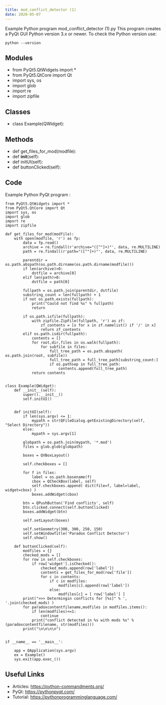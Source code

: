 ```yaml
---
title: mod_conflict_detector (1)
date: 2020-05-07
---
```

Example Python program mod_conflict_detector (1).py
This program creates a PyQt GUI
Python version 3.x or newer.
To check the Python version use:

    python --version

## Modules

* from PyQt5.QtWidgets import *
* from PyQt5.QtCore import Qt
* import sys, os
* import glob
* import re
* import zipfile

## Classes

* class Example(QWidget):

## Methods

* def get_files_for_mod(modfile):
* 	def __init__(self):
* 	def initUI(self):
* 	def buttonClicked(self):

## Code

Example Python PyQt program :

    from PyQt5.QtWidgets import *
    from PyQt5.QtCore import Qt
    import sys, os
    import glob
    import re
    import zipfile
    
    def get_files_for_mod(modfile):
    	with open(modfile, 'r') as fp:
    		data = fp.read()
    		archive = re.findall(r'archive="([^"]+)"', data, re.MULTILINE)
    		path = re.findall(r'path="([^"]+)"', data, re.MULTILINE)
    		
    		parentdir = os.path.abspath(os.path.dirname(os.path.dirname(modfile)))
    		if len(archive)>0:
    			dstfile = archive[0]
    		elif len(path)>0:
    			dstfile = path[0]
    			
    		fullpath = os.path.join(parentdir, dstfile)
    		substring_count = len(fullpath) + 1
    		if not os.path.exists(fullpath):
    			print("Could not find %s" % fullpath)
    			return
    		
    		if os.path.isfile(fullpath):
    			with zipfile.ZipFile(fullpath, 'r') as zf:
    				zf_contents = [x for x in zf.namelist() if '/' in x]
    				return zf_contents
    		elif os.path.isdir(fullpath):
    			contents = []
    			for root,dir,files in os.walk(fullpath):
    				for subfile in files:
    					full_tree_path = os.path.abspath( os.path.join(root, subfile))
    					full_tree_path = full_tree_path[substring_count:]
    					if os.pathsep in full_tree_path:
    						contents.append(full_tree_path)
    			return contents
    			
    
    class Example(QWidget):
    	def __init__(self):
    		super().__init__()
    		self.initUI()
    		
    		
    	def initUI(self):
    		if len(sys.argv) <= 1:
    			mypath = str(QFileDialog.getExistingDirectory(self, "Select Directory"))
    		else:
    			mypath = sys.argv[1]
    			
    		globpath = os.path.join(mypath, '*.mod')
    		files = glob.glob(globpath)
    		
    		boxes = QVBoxLayout()
    		
    		self.checkboxes = []
    		
    		for f in files:
    			label = os.path.basename(f)
    			cbox = QCheckBox(label, self)
    			self.checkboxes.append( dict(file=f, label=label, widget=cbox) )
    			boxes.addWidget(cbox)
    			
    		btn = QPushButton('Find conflicts', self)
    		btn.clicked.connect(self.buttonClicked)
    		boxes.addWidget(btn)
    			
    		self.setLayout(boxes)
    		
    		self.setGeometry(300, 300, 250, 150)
    		self.setWindowTitle('Paradox Conflict Detector')
    		self.show()
    		
    	def buttonClicked(self):
    		modfiles = {}
    		checked_mods = []
    		for row in self.checkboxes:
    			if row['widget'].isChecked():
    				checked_mods.append(row['label'])
    				contents = get_files_for_mod(row['file'])
    				for c in contents:
    					if c in modfiles:
    						modfiles[c].append(row['label'])
    					else:
    						modfiles[c] = [ row['label'] ]
    		print(">>> Determingin conflicts for [%s]" % ', '.join(checked_mods) )
    		for paradoxcontentfilename,modfiles in modfiles.items():
    			if len(modfiles)<=1:
    				continue
    			print("conflict detected in %s with mods %s" % (paradoxcontentfilename, str(modfiles)))
    		print("\n\n\n\n")
    			
    		
    if __name__ == '__main__':
    	
    	app = QApplication(sys.argv)
    	ex = Example()
    	sys.exit(app.exec_())

## Useful Links

- Articles: https://python-commandments.org/
- PyQt: https://pythonpyqt.com/
- Tutorial: https://pythonprogramminglanguage.com/
